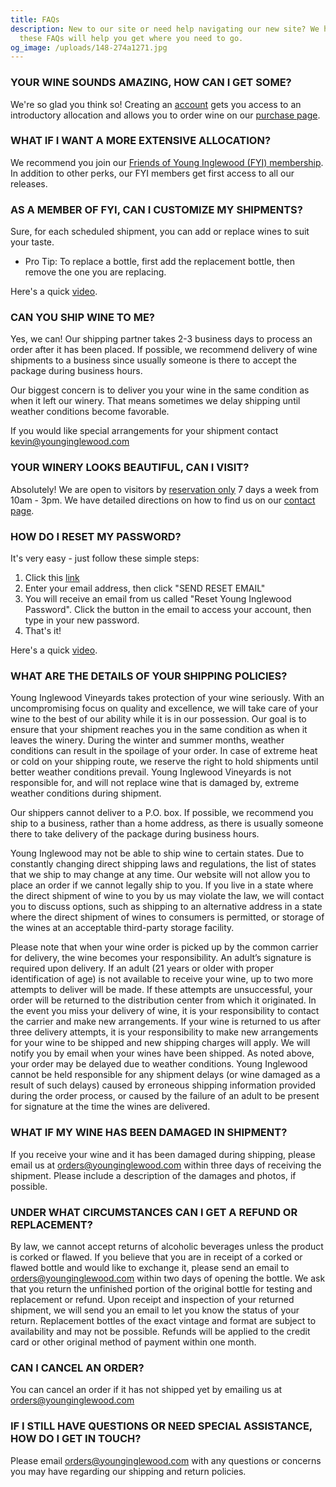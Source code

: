 ```yaml
---
title: FAQs
description: New to our site or need help navigating our new site? We hope that
  these FAQs will help you get where you need to go.
og_image: /uploads/148-274a1271.jpg
---
```

### YOUR WINE SOUNDS AMAZING, HOW CAN I GET SOME?

We're so glad you think so! Creating an [](/profile/create-account)[account](/profile/create-account) gets you access to an introductory allocation and allows you to order wine on our [purchase page](/collection/all).                

### WHAT IF I WANT A MORE EXTENSIVE ALLOCATION?

We recommend you join our [Friends of Young Inglewood (FYI) membership](/membership). In addition to other perks, our FYI members get first access to all our releases.

### AS A MEMBER OF FYI, CAN I CUSTOMIZE MY SHIPMENTS?

Sure, for each scheduled shipment, you can add or replace wines to suit your taste.

* P﻿ro Tip: To replace a bottle, first add the replacement bottle, then remove the one you are replacing.

 Here's a quick [video](https://youtu.be/VOzUYARZhC4).

### CAN YOU SHIP WINE TO ME?

Yes, we can! Our shipping partner takes 2-3 business days to process an order after it has been placed. If possible, we recommend delivery of wine shipments to a business since usually someone is there to accept the package during business hours.

Our biggest concern is to deliver you your wine in the same condition as when it left our winery. That means sometimes we delay shipping until weather conditions become favorable.

If you would like special arrangements for your shipment contact [kevin@younginglewood.com](mailto:kevin@younginglewood.com)

### YOUR WINERY LOOKS BEAUTIFUL, CAN I VISIT?

Absolutely! We are open to visitors by [reservation only](https://www.exploretock.com/younginglewood) 7 days a week from 10am - 3pm.
We have detailed directions on how to find us on our [contact page](/contact).

### HOW DO I RESET MY PASSWORD?

It's very easy - just follow these simple steps:

1. Click this [link](/profile/forgot-password)
2. Enter your email address, then click "SEND RESET EMAIL"
3. You will receive an email from us called "Reset Young Inglewood Password". Click the button in the email to access your account, then type in your new password.
4. That's it! 

Here's a quick [video](https://youtu.be/Wro6zD4DOKM).

### WHAT ARE THE DETAILS OF YOUR SHIPPING POLICIES?


Young Inglewood Vineyards takes protection of your wine seriously. With an uncompromising focus on quality and excellence, we will take care of your wine to the best of our ability while it is in our possession. Our goal is to ensure that your shipment reaches you in the same condition as when it leaves the winery. During the winter and summer months, weather conditions can result in the spoilage of your order. In case of extreme heat or cold on your shipping route, we reserve the right to hold shipments until better weather conditions prevail. Young Inglewood Vineyards is not responsible for, and will not replace wine that is damaged by, extreme weather conditions during shipment.


Our shippers cannot deliver to a P.O. box. If possible, we recommend you ship to a business, rather than a home address, as there is usually someone there to take delivery of the package during business hours.


Young Inglewood may not be able to ship wine to certain states. Due to constantly changing direct shipping laws and regulations, the list of states that we ship to may change at any time. Our website will not allow you to place an order if we cannot legally ship to you. If you live in a state where the direct shipment of wine to you by us may violate the law, we will contact you to discuss options, such as shipping to an alternative address in a state where the direct shipment of wines to consumers is permitted, or storage of the wines at an acceptable third-party storage facility.


Please note that when your wine order is picked up by the common carrier for delivery, the wine becomes your responsibility.  An adult’s signature is required upon delivery. If an adult (21 years or older with proper identification of age) is not available to receive your wine, up to two more attempts to deliver will be made. If these attempts are unsuccessful, your order will be returned to the distribution center from which it originated. In the event you miss your delivery of wine, it is your responsibility to contact the carrier and make new arrangements. If your wine is returned to us after three delivery attempts, it is your responsibility to make new arrangements for your wine to be shipped and new shipping charges will apply.
We will notify you by email when your wines have been shipped. As noted above, your order may be delayed due to weather conditions. Young Inglewood cannot be held responsible for any shipment delays (or wine damaged as a result of such delays) caused by erroneous shipping information provided during the order process, or caused by the failure of an adult to be present for signature at the time the wines are delivered.


### WHAT IF MY WINE HAS BEEN DAMAGED IN SHIPMENT?
If you receive your wine and it has been damaged during shipping, please email us at [orders@younginglewood.com](mailto:orders@younginglewood.com)
 within three days of receiving the shipment. Please include a description of the damages and photos, if possible. 

### UNDER WHAT CIRCUMSTANCES CAN I GET A REFUND OR REPLACEMENT?
By law, we cannot accept returns of alcoholic beverages unless the product is corked or flawed. If you believe that you are in receipt of a corked or flawed bottle and would like to exchange it, please send an email to orders@younginglewood.com within two days of opening the bottle. We ask that you return the unfinished portion of the original bottle for testing and replacement or refund. 
Upon receipt and inspection of your returned shipment, we will send you an email to let you know the status of your return. Replacement bottles of the exact vintage and format are subject to availability and may not be possible. Refunds will be applied to the credit card or other original method of payment within one month.

### CAN I CANCEL AN ORDER?
You can cancel an order if it has not shipped yet by emailing us at orders@younginglewood.com


### IF I STILL HAVE QUESTIONS OR NEED SPECIAL ASSISTANCE, HOW DO I GET IN TOUCH?

Please email orders@younginglewood.com with any questions or concerns you may have regarding our shipping and return policies.